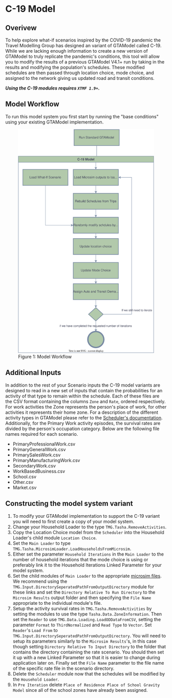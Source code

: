 # C-19 Model

## Overivew

To help explore what-if scenarios inspired by the COVID-19 pandemic the Travel Modelling Group has designed an variant of GTAModel called C-19.  While we are lacking
enough information to create a new version of GTAModel to truly replicate the pandemic's conditions, this tool will allow you to modify the results of a previous
GTAModel V4.1+ run by taking in the results and modifying the population's schedules.  These modified schedules are then passed through location choice, mode choice, and assigned
to the network giving us updated road and transit conditions.

***Using the C-19 modules requires `XTMF 1.9+`.***

## Model Workflow

To run this model system you first start by running the "base conditions" using your existing GTAModel implementation.

<figure>
    <img src="images/C-19/Workflow.svg" alt="Workflow Diagram" />
    <figcaption>Figure 1: Model Workflow</figcaption>
</figure>

## Additional Inputs

In addition to the rest of your Scenario inputs the C-19 model variants are designed to read in a new set of inputs that contain the probabilities
for an activity of that type to remain within the schedule.  Each of these files are the CSV format containing the columns `Zone` and `Rate`,
ordered respectively. For work activities the Zone represents the person's place of work, for other activities it represents their home zone.
For a description of the different activity types in GTAModel please refer to the [Scheduler's documentation](scheduler.md#activity-types).
Additionally, for the Primary Work activity episodes, the survival rates are divided by the person's occupation category.
Below are the following file names required for each scenario.

  * PrimaryProfessionalWork.csv
  * PrimaryGeneralWork.csv
  * PrimarySalesWork.csv
  * PrimaryManufacturingWork.csv
  * SecondaryWork.csv
  * WorkBasedBusiness.csv
  * School.csv
  * Other.csv
  * Market.csv

## Constructing the model system variant

  1. To modify your GTAModel implementation to support the C-19 variant you will need to first create a copy of your model system.
  2. Change your Household Loader to the type `TMG.Tasha.RemoveActivities`.
  3. Copy the Location Choice model from the `Scheduler` into the Household Loader's child module `Location Choice`.
  4. Set the `Main Loader` to type `TMG.Tasha.MicrosimLoader.LoadHouseholdsFromMicrosim`.
  5. Either set the parameter `Household Iterations` in the `Main Loader` to the number of household iterations that the mode choice is using
  or preferably link it to the Household Iterations Linked Parameter for your model system.
  6. Set the child modules of `Main Loader` to the appropriate [microsim files](../user_guide/file_formats/microsim.md).  We recommend using the
  `TMG.Input.DirectorySeperatedPathFromOutputDirectory` module for these links and set the `Directory Relative To Run Directory` to the `Microsim Results`
  output folder and then specifying the `File Name` appropriate to the individual module's file.
  7. Setup the activity survival rates in `TMG.Tasha.RemoveActivities` by setting the modules to use the type `Tasha.Data.ZoneInformation`.
  Then set the `Reader` to use `TMG.Data.Loading.LoadODDataFromCSV`, setting the parameter `Format`  to `ThirdNormalized` and `Read Type` to `Vector`.
  Set `Reader`'s `Load From` to `TMG.Input.DirectorySeperatedPathFromOutputDirectory`.  You will need to setup its parameters similarly to the
  `Microsim Results`'s, in this case though setting `Directory Relative To Input Directory` to the folder that contains the directory containing the rate scenario.
  You should then set it up with a new Linked Parameter so that it is easier to change during application later on. Finally set the `File Name` parameter to 
  the file name of the specific rate file in the scenario directory.
  8. Delete the `Scheduler` module now that the schedules will be modified by the `Household Loader`.
  9. In `Pre Iteration` delete `Place of Residence Place of School Gravity Model` since all of the school zones have already been assigned.
